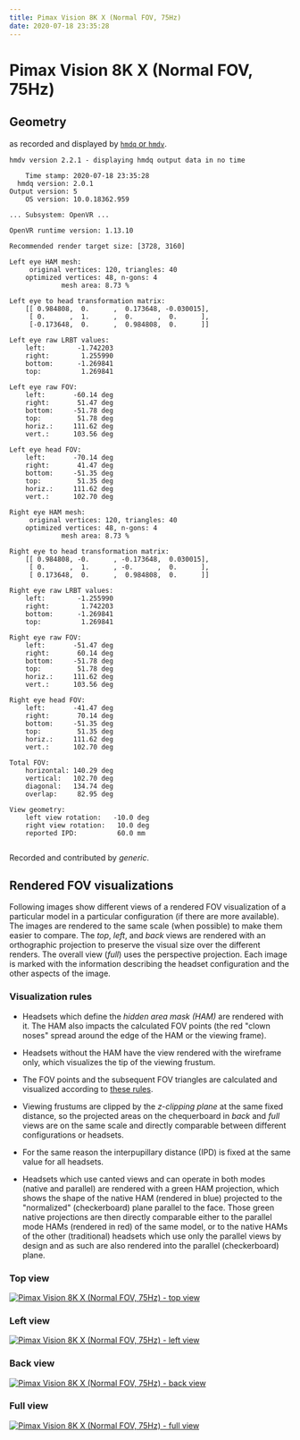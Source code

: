 ```yaml
---
title: Pimax Vision 8K X (Normal FOV, 75Hz)
date: 2020-07-18 23:35:28
---
```

# Pimax Vision 8K X (Normal FOV, 75Hz)

## Geometry

as recorded and displayed by [`hmdq` or `hmdv`](https://github.com/risa2000/hmdq).
```
hmdv version 2.2.1 - displaying hmdq output data in no time

    Time stamp: 2020-07-18 23:35:28
  hmdq version: 2.0.1
Output version: 5
    OS version: 10.0.18362.959

... Subsystem: OpenVR ...

OpenVR runtime version: 1.13.10

Recommended render target size: [3728, 3160]

Left eye HAM mesh:
     original vertices: 120, triangles: 40
    optimized vertices: 48, n-gons: 4
             mesh area: 8.73 %

Left eye to head transformation matrix:
    [[ 0.984808,  0.      ,  0.173648, -0.030015],
     [ 0.      ,  1.      ,  0.      ,  0.      ],
     [-0.173648,  0.      ,  0.984808,  0.      ]]

Left eye raw LRBT values:
    left:        -1.742203
    right:        1.255990
    bottom:      -1.269841
    top:          1.269841

Left eye raw FOV:
    left:       -60.14 deg
    right:       51.47 deg
    bottom:     -51.78 deg
    top:         51.78 deg
    horiz.:     111.62 deg
    vert.:      103.56 deg

Left eye head FOV:
    left:       -70.14 deg
    right:       41.47 deg
    bottom:     -51.35 deg
    top:         51.35 deg
    horiz.:     111.62 deg
    vert.:      102.70 deg

Right eye HAM mesh:
     original vertices: 120, triangles: 40
    optimized vertices: 48, n-gons: 4
             mesh area: 8.73 %

Right eye to head transformation matrix:
    [[ 0.984808, -0.      , -0.173648,  0.030015],
     [ 0.      ,  1.      , -0.      ,  0.      ],
     [ 0.173648,  0.      ,  0.984808,  0.      ]]

Right eye raw LRBT values:
    left:        -1.255990
    right:        1.742203
    bottom:      -1.269841
    top:          1.269841

Right eye raw FOV:
    left:       -51.47 deg
    right:       60.14 deg
    bottom:     -51.78 deg
    top:         51.78 deg
    horiz.:     111.62 deg
    vert.:      103.56 deg

Right eye head FOV:
    left:       -41.47 deg
    right:       70.14 deg
    bottom:     -51.35 deg
    top:         51.35 deg
    horiz.:     111.62 deg
    vert.:      102.70 deg

Total FOV:
    horizontal: 140.29 deg
    vertical:   102.70 deg
    diagonal:   134.74 deg
    overlap:     82.95 deg

View geometry:
    left view rotation:   -10.0 deg
    right view rotation:   10.0 deg
    reported IPD:          60.0 mm


```
Recorded and contributed by _generic_.

## Rendered FOV visualizations

Following images show different views of a rendered FOV visualization of a
particular model in a particular configuration (if there are more available).
The images are rendered to the same scale (when possible) to make them easier
to compare. The _top_, _left_, and _back_ views are rendered with an
orthographic projection to preserve the visual size over the different renders.
The overall view (_full_) uses the perspective projection. Each image is marked
with the information describing the headset configuration and the other aspects
of the image.

### Visualization rules

* Headsets which define the _hidden area mask (HAM)_ are rendered with it. The
  HAM also impacts the calculated FOV points (the red "clown noses" spread
  around the edge of the HAM or the viewing frame).

* Headsets without the HAM have the view rendered with the wireframe only, which
  visualizes the tip of the viewing frustum.

* The FOV points and the subsequent FOV triangles are calculated and visualized
  according to [these
  rules](https://risa2000.github.io/vrdocs/docs/hmd_fov_calculation).

* Viewing frustums are clipped by the _z-clipping plane_ at the same fixed
  distance, so the projected areas on the chequerboard in _back_ and _full_
  views are on the same scale and directly comparable between different
  configurations or headsets.

* For the same reason the interpupillary distance (IPD) is fixed at the same
  value for all headsets.

* Headsets which use canted views and can operate in both modes (native and
  parallel) are rendered with a green HAM projection, which shows the shape of
  the native HAM (rendered in blue) projected to the "normalized"
  (checkerboard) plane parallel to the face. Those green native projections are
  then directly comparable either to the parallel mode HAMs (rendered in red)
  of the same model, or to the native HAMs of the other (traditional) headsets
  which use only the parallel views by design and as such are also rendered
  into the parallel (checkerboard) plane.

### Top view
[![Pimax Vision 8K X (Normal FOV, 75Hz) - top view](../images/PimaxVision8KX_Normal_Native_R75_top.dmx.png)](../images/PimaxVision8KX_Normal_Native_R75_top.dmx.png)

### Left view
[![Pimax Vision 8K X (Normal FOV, 75Hz) - left view](../images/PimaxVision8KX_Normal_Native_R75_left.dmx.png)](../images/PimaxVision8KX_Normal_Native_R75_left.dmx.png)

### Back view
[![Pimax Vision 8K X (Normal FOV, 75Hz) - back view](../images/PimaxVision8KX_Normal_Native_R75_back.dmx.png)](../images/PimaxVision8KX_Normal_Native_R75_back.dmx.png)

### Full view
[![Pimax Vision 8K X (Normal FOV, 75Hz) - full view](../images/PimaxVision8KX_Normal_Native_R75_over.dmx.png)](../images/PimaxVision8KX_Normal_Native_R75_over.dmx.png)

